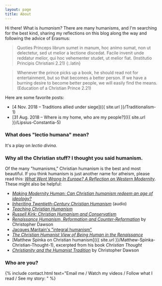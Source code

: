 ```yaml
---
layout: page
title: About
---
```


Hi there! What is *humanism?* There are many humanisms, and I'm searching for the best kind, sharing my reflections on this blog along the way and following the advice of Erasmus:

> Quoties Princeps librum sumet in manum, hoc animo sumat, non ut delectetur, sed ut melior a lectione discedat. Facile invenit unde reddatur melior, qui hoc vehementer studet, ut melior fiat. (Institutio Principis Christiani 2.21)
{:.latin}

> Whenever the prince picks up a book, he should read not for entertainment, but so that becomes a better person. If we have a burning desire to become better people, we will easily find the means. (Education of a Christian Prince 2.21)

Here are some favorite posts:
* [4 Nov. 2018 – Traditions allied under siege]({{ site.url }}/Traditionalism-1)
* [31 Aug. 2018 – Where is my home, who are my people?]({{ site.url }}/Lipsius-Constantia-5)

### What does "lectio humana" mean?

It's a play on *lectio divina.*

### Why all the Christian stuff? I thought you said humanism.

Of the many "humanisms," Christian humanism is the best and most beautiful. If you think humanism is just another name for atheism, please read this: [*What Went Wrong In Europe? A Reflection on Western Modernity*](https://home.isi.org/what-went-wrong-europebr-reflection-western-modernity). These might also be helpful:

* [*Making Modernity Human: Can Christian humanism redeem an age of ideology?*](http://www.theimaginativeconservative.org/2012/11/making-modernity-human-can-christian.html)
* [*Inheriting Twentieth-Century Christian Humanism*](https://www.ancientfaith.com/specials/the_climacus_conference_2011/inheriting_twentieth_century_christian_humanism) (audio)
* [*Teaching Christian Humanism*](https://www.firstthings.com/article/1996/05/teaching-christian-humanism)
* [*Russell Kirk: Christian Humanism and Conservatism*](http://www.theimaginativeconservative.org/2018/01/russell-kirk-christian-humanism-and-conservatism-vigen-guroian.html)
* [*Renaissance Humanism, Reformation and Counter-Reformation*](https://christopher-dawson.blogspot.com/2015/04/renaissance-humanism-reformation-and.html) by Christopher Dawson
* [Jacques Maritain's "integral humanism"](https://en.wikipedia.org/wiki/Integral_humanism_(Maritain))
* [*The Christian Humanist View of Being Human in the Renaissance*](http://www.theimaginativeconservative.org/2012/05/the-christian-humanist-view-of-being-human-in-the-renaissance.html)
* [Matthew Spinka on Christian humanism]({{ site.url }}/Matthew-Spinka-Christian-Thought-1), excerpted from his book *Christian Thought*
* [*Christianity and the Humanist Tradition*](http://www.theimaginativeconservative.org/2013/06/christianity-and-the-humanist-tradition.html) by Christopher Dawson

### Who are you?

{% include contact.html text="Email me / Watch my videos / Follow what I read / See my story: " %}
